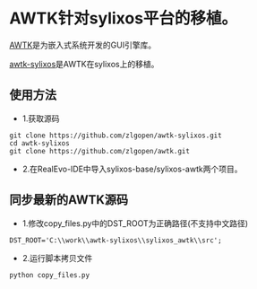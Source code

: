 # AWTK针对sylixos平台的移植。

[AWTK](https://github.com/zlgopen/awtk)是为嵌入式系统开发的GUI引擎库。

[awtk-sylixos](https://github.com/zlgopen/awtk-sylixos)是AWTK在sylixos上的移植。

## 使用方法

* 1.获取源码

```
git clone https://github.com/zlgopen/awtk-sylixos.git
cd awtk-sylixos
git clone https://github.com/zlgopen/awtk.git

```

* 2.在RealEvo-IDE中导入sylixos-base/sylixos-awtk两个项目。

## 同步最新的AWTK源码

* 1.修改copy_files.py中的DST_ROOT为正确路径(不支持中文路径)

```
DST_ROOT='C:\\work\\awtk-sylixos\\sylixos_awtk\\src';
```

* 2.运行脚本拷贝文件

```
python copy_files.py
```

